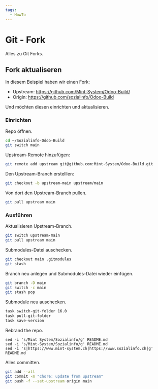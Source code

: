 ```yaml
---
tags:
  - HowTo
---
```


# Git - Fork

Alles zu Git Forks.

## Fork aktualiseren

In diesem Beispiel haben wir einen Fork:

* Upstream: https://github.com/Mint-System/Odoo-Build/
* Origin: https://github.com/sozialinfo/Odoo-Build

Und möchten diesen einrichten und aktualisieren.

### Einrichten

Repo öffnen.

```bash
cd ~/Sozialinfo-Odoo-Build
git switch main
```

Upstream-Remote hinzufügen:

```bash
git remote add upstream git@github.com:Mint-System/Odoo-Build.git
```

Den Upstream-Branch erstelllen:

```bash
git checkout -b upstream-main upstream/main
```

Von dort den Upstream-Branch pullen.

```bash
git pull upstream main
```

### Ausführen

Aktualisieren Upstream-Branch.

```bash
git switch upstream-main
git pull upstream main
```

Submodules-Datei auschecken.

```bash
git checkout main .gitmodules
git stash
```

Branch neu anlegen und Submodules-Datei wieder einfügen. 

```bash
git branch -D main
git switch -c main
git stash pop
```

Submodule neu auschecken.

```bash
task switch-git-folder 16.0
task pull-git-folder
task save-version
```

Rebrand the repo.

```
sed -i 's/Mint System/Sozialinfo/g' README.md
sed -i 's/Mint-System/Sozialinfo/g' README.md
sed -i 's|https://www.mint-system.ch|https://www.sozialinfo.ch|g' README.md
```

Alles committen.

```bash
git add --all
git commit -m "chore: update from upstream"
git push -f --set-upstream origin main
```
